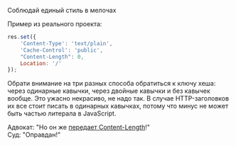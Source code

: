 Соблюдай единый стиль в мелочах

Пример из реального проекта:

```javascript
res.set({
	'Content-Type': 'text/plain',
	'Cache-Control': 'public',
	"Content-Length": 0,
	Location: '/'
});
```

Обрати внимание на три разных способа обратиться к ключу хеша: через одинарные кавычки, через двойные кавычки и без кавычек вообще. Это ужасно некрасиво, не надо так. В случае HTTP-заголовков их все стоит писать в одинарных кавычках, потому что минус не может быть частью литерала в JavaScript.

Адвокат: "Но он же [передает Content-Length](../151/)!" <br>
Суд: "Оправдан!"
